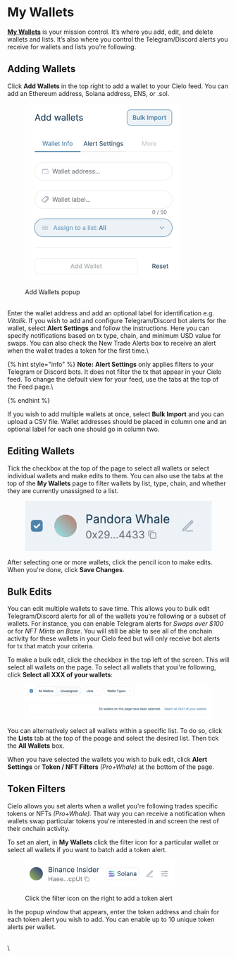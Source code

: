 # My Wallets

[**My Wallets**](https://app.cielo.finance/my-wallets) is your mission control. It’s where you add, edit, and delete wallets and lists. It’s also where you control the Telegram/Discord alerts you receive for wallets and lists you’re following.

## Adding Wallets

Click **Add Wallets** in the top right to add a wallet to your Cielo feed. You can add an Ethereum address, Solana address, ENS, or .sol.

<figure><img src="../.gitbook/assets/Screenshot 2024-03-03 at 13.22.56.png" alt="" width="350"><figcaption><p>Add Wallets popup</p></figcaption></figure>

\
Enter the wallet address and add an optional label for identification e.g. _Vitalik_. If you wish to add and configure Telegram/Discord bot alerts for the wallet, select **Alert Settings** and follow the instructions. Here you can specify notifications based on tx type, chain, and minimum USD value for swaps. You can also check the New Trade Alerts box to receive an alert when the wallet trades a token for the first time.\


{% hint style="info" %}
**Note:** **Alert Settings** only applies filters to your Telegram or Discord bots. It does not filter the tx that appear in your Cielo feed. To change the default view for your feed, use the tabs at the top of the Feed page.\

{% endhint %}

If you wish to add multiple wallets at once, select **Bulk Import** and you can upload a CSV file. Wallet addresses should be placed in column one and an optional label for each one should go in column two.

## Editing Wallets

Tick the checkbox at the top of the page to select all wallets or select individual wallets and make edits to them. You can also use the tabs at the top of the **My Wallets** page to filter wallets by list, type, chain,  and whether they are currently unassigned to a list.

<figure><img src="../.gitbook/assets/Screenshot 2024-03-03 at 13.49.33.png" alt=""><figcaption></figcaption></figure>

After selecting one or more wallets, click the pencil icon to make edits. When you're done, click **Save Changes**.



## Bulk Edits

You can edit multiple wallets to save time. This allows you to bulk edit Telegram/Discord alerts for all of the wallets you're following or a subset of wallets. For instance, you can enable Telegram alerts for _Swaps over $100_ or for _NFT Mints on Base_. You will still be able to see all of the onchain activity for these wallets in your Cielo feed but will only receive bot alerts for tx that match your criteria.

To make a bulk edit, click the checkbox in the top left of the screen. This will select all wallets on the page. To select all wallets that youi're following, click **Select all XXX of your wallets**:



<figure><img src="../.gitbook/assets/Screenshot 2024-04-04 at 10.26.26.png" alt=""><figcaption></figcaption></figure>

You can alternatively select all wallets within a specific list. To do so, click the **Lists** tab at the top of the poage and select the desired list. Then tick the **All Wallets** box.

When you have selected the wallets you wish to bulk edit, click **Alert Settings** or **Token / NFT Filters** _(Pro+Whale)_ at the bottom of the page.

## Token Filters

Cielo allows you set alerts when a wallet you're following trades specific tokens or NFTs _(Pro+Whale)._ That way you can receive a notification when wallets swap particular tokens you're interested in and screen the rest of their onchain activity.

To set an alert, in **My Wallets** click the filter icon for a particular wallet or select all wallets if you want to batch add a token alert.

<figure><img src="../.gitbook/assets/Screenshot 2024-03-27 at 19.36.32.png" alt="" width="342"><figcaption><p>Click the filter icon on the right to add a token alert</p></figcaption></figure>

In the popup window that appears, enter the token address and chain for each token alert you wish to add. You can enable up to 10 unique token alerts per wallet.





\
\
